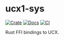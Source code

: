 # ucx1-sys

[![Crate](https://img.shields.io/crates/v/ucx1-sys.svg)](https://crates.io/crates/ucx1-sys)
[![Docs](https://docs.rs/ucx1-sys/badge.svg)](https://docs.rs/ucx1-sys)
[![CI](https://github.com/madsys-dev/async-ucx/workflows/CI/badge.svg?branch=main)](https://github.com/madsys-dev/async-ucx/actions)

Rust FFI bindings to UCX.

